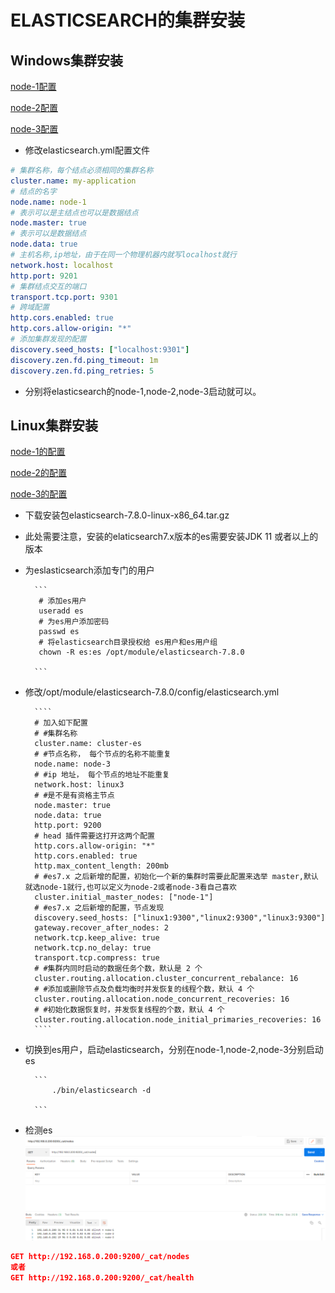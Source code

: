 # ELASTICSEARCH的集群安装

## Windows集群安装

[node-1配置](./files/windows/elasticsearch-node-1.yml)

[node-2配置](./files/windows/elasticsearch-node-2.yml)

[node-3配置](./files/windows/elasticsearch-node-3.yml)



* 修改elasticsearch.yml配置文件

```yaml
# 集群名称，每个结点必须相同的集群名称
cluster.name: my-application
# 结点的名字
node.name: node-1
# 表示可以是主结点也可以是数据结点
node.master: true
# 表示可以是数据结点
node.data: true
# 主机名称,ip地址，由于在同一个物理机器内就写localhost就行
network.host: localhost
http.port: 9201
# 集群结点交互的端口
transport.tcp.port: 9301
# 跨域配置
http.cors.enabled: true
http.cors.allow-origin: "*"
# 添加集群发现的配置
discovery.seed_hosts: ["localhost:9301"]
discovery.zen.fd.ping_timeout: 1m
discovery.zen.fd.ping_retries: 5

```

* 分别将elasticsearch的node-1,node-2,node-3启动就可以。




## Linux集群安装

[node-1的配置](./files/linux/elasticsearch-node-1.yml)

[node-2的配置](./files/linux/elasticsearch-node-2.yml)

[node-3的配置](./files/linux/elasticsearch-node-3.yml)




* 下载安装包elasticsearch-7.8.0-linux-x86_64.tar.gz

* 此处需要注意，安装的elaticsearch7.x版本的es需要安装JDK 11 或者以上的版本

* 为eslasticsearch添加专门的用户

        ```
         # 添加es用户   
         useradd es
         # 为es用户添加密码
         passwd es
         # 将elasticsearch目录授权给 es用户和es用户组         
         chown -R es:es /opt/module/elasticsearch-7.8.0
         
        ```
* 修改/opt/module/elasticsearch-7.8.0/config/elasticsearch.yml
        
        ````
        # 加入如下配置
        # #集群名称
        cluster.name: cluster-es
        # #节点名称， 每个节点的名称不能重复
        node.name: node-3
        # #ip 地址， 每个节点的地址不能重复
        network.host: linux3
        # #是不是有资格主节点
        node.master: true
        node.data: true
        http.port: 9200
        # head 插件需要这打开这两个配置
        http.cors.allow-origin: "*"
        http.cors.enabled: true
        http.max_content_length: 200mb
        # #es7.x 之后新增的配置，初始化一个新的集群时需要此配置来选举 master,默认就选node-1就行,也可以定义为node-2或者node-3看自己喜欢
        cluster.initial_master_nodes: ["node-1"]
        # #es7.x 之后新增的配置，节点发现
        discovery.seed_hosts: ["linux1:9300","linux2:9300","linux3:9300"]
        gateway.recover_after_nodes: 2
        network.tcp.keep_alive: true
        network.tcp.no_delay: true
        transport.tcp.compress: true
        # #集群内同时启动的数据任务个数，默认是 2 个
        cluster.routing.allocation.cluster_concurrent_rebalance: 16
        # #添加或删除节点及负载均衡时并发恢复的线程个数，默认 4 个
        cluster.routing.allocation.node_concurrent_recoveries: 16
        # #初始化数据恢复时，并发恢复线程的个数，默认 4 个
        cluster.routing.allocation.node_initial_primaries_recoveries: 16
        ````
        
* 切换到es用户，启动elasticsearch，分别在node-1,node-2,node-3分别启动es

        ```
            ./bin/elasticsearch -d
            
        ```        


* 检测es
![检测es](./files/elasticsearch_cluster-1.PNG)

```json
GET http://192.168.0.200:9200/_cat/nodes
或者
GET http://192.168.0.200:9200/_cat/health
````